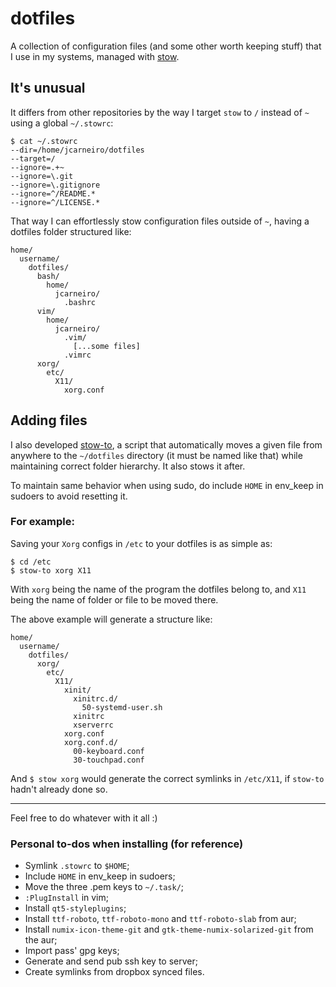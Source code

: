 
dotfiles
========

A collection of configuration files (and some other worth keeping stuff) that I use in my systems, managed with [stow](http://brandon.invergo.net/news/2012-05-26-using-gnu-stow-to-manage-your-dotfiles.html).

It's unusual
------------

It differs from other repositories by the way I target `stow` to `/` instead of `~` using a global `~/.stowrc`:

```
$ cat ~/.stowrc
--dir=/home/jcarneiro/dotfiles
--target=/
--ignore=.+~
--ignore=\.git
--ignore=\.gitignore
--ignore=^/README.*
--ignore=^/LICENSE.*
```

That way I can effortlessly stow configuration files outside of `~`, having a dotfiles folder structured like:

```
home/
  username/
    dotfiles/
      bash/
        home/
          jcarneiro/
            .bashrc
      vim/
        home/
          jcarneiro/
            .vim/
              [...some files]
            .vimrc
      xorg/
        etc/
          X11/
            xorg.conf
```

Adding files
------------

I also developed [stow-to](https://gist.github.com/jvmcarneiro/1d4349b1ee769ccff3f81be7b4a37c70), a script that automatically moves a given file from anywhere to the `~/dotfiles` directory (it must be named like that) while maintaining correct folder hierarchy. It also stows it after.

To maintain same behavior when using sudo, do include `HOME` in env_keep in sudoers to avoid resetting it.

### For example:

Saving your `Xorg` configs in `/etc` to your dotfiles is as simple as:

```
$ cd /etc
$ stow-to xorg X11
```

With `xorg` being the name of the program the dotfiles belong to, and `X11` being the name of folder or file to be moved there.

The above example will generate a structure like:

```
home/
  username/
    dotfiles/
      xorg/
        etc/
          X11/
            xinit/
              xinitrc.d/
                50-systemd-user.sh
              xinitrc
              xserverrc
            xorg.conf
            xorg.conf.d/
              00-keyboard.conf
              30-touchpad.conf
```

And `$ stow xorg` would generate the correct symlinks in `/etc/X11`, if `stow-to` hadn't already done so.

---

Feel free to do whatever with it all :)

### Personal to-dos when installing (for reference)

* Symlink `.stowrc` to `$HOME`;
* Include `HOME` in env_keep in sudoers;
* Move the three .pem keys to `~/.task/`;
* `:PlugInstall` in vim;
* Install `qt5-styleplugins`;
* Install `ttf-roboto`, `ttf-roboto-mono` and `ttf-roboto-slab` from aur;
* Install `numix-icon-theme-git` and `gtk-theme-numix-solarized-git` from the aur;
* Import pass' gpg keys;
* Generate and send pub ssh key to server;
* Create symlinks from dropbox synced files.
